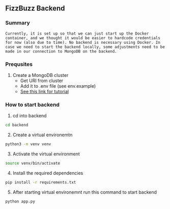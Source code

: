## FizzBuzz Backend
### Summary

```
Currently, it is set up so that we can just start up the Docker container, and we thought it would be easier to hardcode credentials for now (also due to time). No backend is necessary using Docker. In case we need to start the backend locally, some adjustments need to be made in our connection to MongoDB on the backend.
```


### Prequsites 

1. Create a MongoDB cluster
    - Get URI from cluster
    - Add it to .env file (see env.example)
    - [See this link for tutorial](https://www.mongodb.com/basics/mongodb-atlas-tutorial)

### How to start backend

1. cd into backend
  ```bash
  cd backend
  ```

2. Create a virtual environemtn
```bash
python3 -m venv venv
```

3. Activate the virtual environment
```bash
source venv/bin/activate
```

4. Install the required dependencies
```bash
pip install -r requirements.txt
```

5. After starting virtual environemnt run this command to start backend 
```bash
python app.py
```